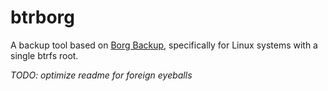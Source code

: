 # btrborg

A backup tool based on [Borg Backup](https://www.borgbackup.org/), specifically
for Linux systems with a single btrfs root.

*TODO: optimize readme for foreign eyeballs*
